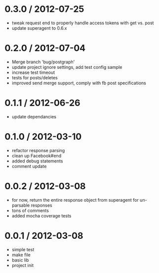 
0.3.0 / 2012-07-25 
==================

  * tweak request end to properly handle access tokens with get vs. post
  * update superagent to 0.6.x

0.2.0 / 2012-07-04 
==================

  * Merge branch 'bug/postgraph'
  * update project ignore settings, add test config sample
  * increase test timeout
  * tests for posts/deletes
  * improved send merge support, comply with fb post specifications

0.1.1 / 2012-06-26 
==================

  * update dependancies

0.1.0 / 2012-03-10 
==================

  * refactor response parsing
  * clean up Facebook#end
  * added debug statements
  * comment update

0.0.2 / 2012-03-08 
==================

  * for now, return the entire response object from superagent for un-parsable responses
  * tons of comments
  * added mocha coverage tests

0.0.1 / 2012-03-08 
==================

  * simple test
  * make file
  * basic lib
  * project init
